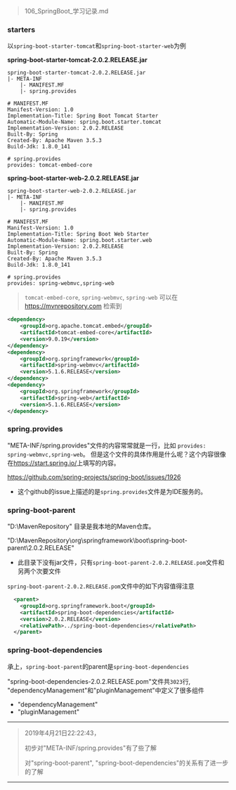 > 106_SpringBoot_学习记录.md

### starters

以`spring-boot-starter-tomcat`和`spring-boot-starter-web`为例

**spring-boot-starter-tomcat-2.0.2.RELEASE.jar**

```
spring-boot-starter-tomcat-2.0.2.RELEASE.jar
|- META-INF
    |- MANIFEST.MF
    |- spring.provides
```

```
# MANIFEST.MF
Manifest-Version: 1.0
Implementation-Title: Spring Boot Tomcat Starter
Automatic-Module-Name: spring.boot.starter.tomcat
Implementation-Version: 2.0.2.RELEASE
Built-By: Spring
Created-By: Apache Maven 3.5.3
Build-Jdk: 1.8.0_141

# spring.provides
provides: tomcat-embed-core
```

**spring-boot-starter-web-2.0.2.RELEASE.jar**

```
spring-boot-starter-web-2.0.2.RELEASE.jar
|- META-INF
    |- MANIFEST.MF
    |- spring.provides
```

```
# MANIFEST.MF
Manifest-Version: 1.0
Implementation-Title: Spring Boot Web Starter
Automatic-Module-Name: spring.boot.starter.web
Implementation-Version: 2.0.2.RELEASE
Built-By: Spring
Created-By: Apache Maven 3.5.3
Build-Jdk: 1.8.0_141

# spring.provides
provides: spring-webmvc,spring-web
```

> `tomcat-embed-core`, `spring-webmvc`, `spring-web` 可以在 <https://mvnrepository.com> 检索到

```xml
<dependency>
    <groupId>org.apache.tomcat.embed</groupId>
    <artifactId>tomcat-embed-core</artifactId>
    <version>9.0.19</version>
</dependency>
<dependency>
    <groupId>org.springframework</groupId>
    <artifactId>spring-webmvc</artifactId>
    <version>5.1.6.RELEASE</version>
</dependency>
<dependency>
    <groupId>org.springframework</groupId>
    <artifactId>spring-web</artifactId>
    <version>5.1.6.RELEASE</version>
</dependency>
```

### spring.provides

"META-INF/spring.provides"文件的内容常常就是一行，比如 `provides: spring-webmvc,spring-web`。
但是这个文件的具体作用是什么呢？这个内容很像在<https://start.spring.io/>上填写的内容。

<https://github.com/spring-projects/spring-boot/issues/1926>
- 这个github的issue上描述的是`spring.provides`文件是为IDE服务的。

### spring-boot-parent

"D:\MavenRepository\" 目录是我本地的Maven仓库。

"D:\MavenRepository\org\springframework\boot\spring-boot-parent\2.0.2.RELEASE"
- 此目录下没有jar文件，只有`spring-boot-parent-2.0.2.RELEASE.pom`文件和另两个次要文件

`spring-boot-parent-2.0.2.RELEASE.pom`文件中的如下内容值得注意

```xml
  <parent>
    <groupId>org.springframework.boot</groupId>
    <artifactId>spring-boot-dependencies</artifactId>
    <version>2.0.2.RELEASE</version>
    <relativePath>../spring-boot-dependencies</relativePath>
  </parent>
```

### spring-boot-dependencies

承上，`spring-boot-parent`的parent是`spring-boot-dependencies`

"spring-boot-dependencies-2.0.2.RELEASE.pom"文件共`3023`行, "dependencyManagement"和"pluginManagement"中定义了很多组件
- "dependencyManagement"
- "pluginManagement"


------

> 2019年4月21日22:22:43， 
> 
> 初步对"META-INF/spring.provides"有了些了解
>
> 对"spring-boot-parent", "spring-boot-dependencies"的关系有了进一步的了解

------









